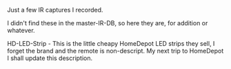 Just a few IR captures I recorded.

I didn't find these in the master-IR-DB, so here they are, for addition or whatever.

HD-LED-Strip - This is the little cheapy HomeDepot LED strips they sell, I forget the brand and the remote is non-descript. My next trip to HomeDepot I shall update this description.
